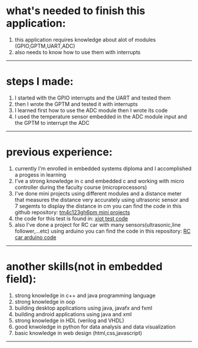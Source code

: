 # what's needed to finish this application:

1. this application requires knowledge about alot of modules (GPIO,GPTM,UART,ADC)
2. also needs to know how to use them with interrupts 
___

# steps I made:

1. I started with the GPIO interrupts and the UART and tested them
2. then I wrote the GPTM and tested it with interrupts
3. I learned first how to use the ADC module then I wrote its code
4. I used the temperature sensor embedded in the ADC module input and the GPTM to interrupt the ADC
___

# previous experience:

1. currently I'm enrolled in embedded systems diploma and I accomplished a progess in learning 
2. I've a strong knowledge in c and embedded c and working with micro controller during the faculty course (microprocessors)
3. I've done mini projects using different modules and a distance meter that measures the distance very accurately using ultrasonic sensor and 7 segemts to display the distance in cm
   you can find the code in this github repository:
   [tm4c123gh6pm mini projects](https://github.com/fadyFaragallah/tm4c123gh6pm_mini_projects)
4. the code for this test is found in:
   [xiot test code](https://github.com/fadyFaragallah/Xiot_test)
5. also I've done a project for RC car with many sensors(ultrasonic,line follower,...etc) using arduino
   you can find the code in this repository:
   [RC car arduino code](https://github.com/fadyFaragallah/RC_car_arduino)
___

# another skills(not in embedded field):

1. strong knowledge in c++ and java programming language
2. strong knowledge in oop 
3. building desktop applications using java, javafx and fxml
4. building android applications using java and xml
5. strong knowledge in HDL (verilog and VHDL)
6. good knwoledge in python for data analysis and data visualization
7. basic knowledge in web design (html,css,javascript)
___